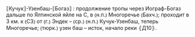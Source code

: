 ---
---

⟦Кучук⟧-Узенбаш-⟦Богаз⟧
: продолжение тропы через Иограф-Богаз дальше по Ялтинской яйле на С, в ⦅н.п.⦆ Многоречье ⦅Бахч.⦆; проходит в 3 км. к ⦅СЗ⦆ от ⦅г.⦆ Эндек – ⦅ср.⦆ ⦅н.п.⦆ Кучук-Узенбаш, теперь Многоречье; ⦅тюрк.⦆ узен баш – исток, начало реки ⦃Д10⦄.
